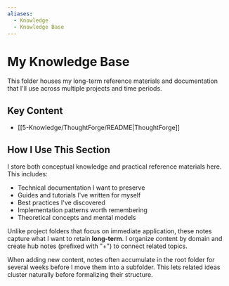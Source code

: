 ```yaml
---
aliases:
  - Knowledge
  - Knowledge Base
---
```


# My Knowledge Base

This folder houses my long-term reference materials and documentation that I'll use across multiple projects and time periods.

## Key Content

- [[5-Knowledge/ThoughtForge/README|ThoughtForge]]

## How I Use This Section

I store both conceptual knowledge and practical reference materials here. This includes:

- Technical documentation I want to preserve
- Guides and tutorials I've written for myself
- Best practices I've discovered
- Implementation patterns worth remembering
- Theoretical concepts and mental models

Unlike project folders that focus on immediate application, these notes capture what I want to retain **long-term**. I organize content by domain and create hub notes (prefixed with "+") to connect related topics.

When adding new content, notes often accumulate in the root folder for several weeks before I move them into a subfolder. This lets related ideas cluster naturally before formalizing their structure.
